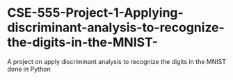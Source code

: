 # CSE-555-Project-1-Applying-discriminant-analysis-to-recognize-the-digits-in-the-MNIST-
A project on apply discriminant analysis to recognize the digits in the MNIST done in Python
